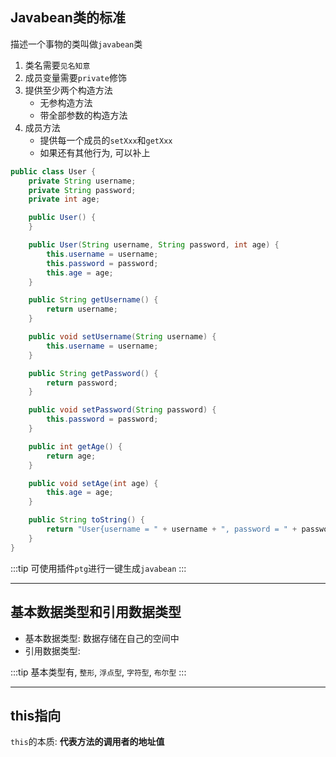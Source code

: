 ## Javabean类的标准

描述一个事物的类叫做`javabean`类

1. 类名需要`见名知意`
2. 成员变量需要`private`修饰
3. 提供至少两个构造方法
   - 无参构造方法
   - 带全部参数的构造方法
4. 成员方法
   - 提供每一个成员的`setXxx`和`getXxx`
   - 如果还有其他行为, 可以补上

```java [User.java]
public class User {
    private String username;
    private String password;
    private int age;

    public User() {
    }

    public User(String username, String password, int age) {
        this.username = username;
        this.password = password;
        this.age = age;
    }

    public String getUsername() {
        return username;
    }

    public void setUsername(String username) {
        this.username = username;
    }

    public String getPassword() {
        return password;
    }

    public void setPassword(String password) {
        this.password = password;
    }

    public int getAge() {
        return age;
    }

    public void setAge(int age) {
        this.age = age;
    }

    public String toString() {
        return "User{username = " + username + ", password = " + password + ", age = " + age + "}";
    }
}
```

:::tip
可使用插件`ptg`进行一键生成`javabean`
:::


---

## 基本数据类型和引用数据类型

- 基本数据类型: 数据存储在自己的空间中
- 引用数据类型: 

:::tip 
基本类型有, `整形`, `浮点型`, `字符型`, `布尔型`
:::

---

## this指向

`this`的本质: **代表方法的调用者的地址值**
